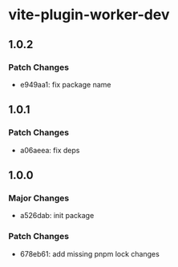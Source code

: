 # vite-plugin-worker-dev

## 1.0.2

### Patch Changes

- e949aa1: fix package name

## 1.0.1

### Patch Changes

- a06aeea: fix deps

## 1.0.0

### Major Changes

- a526dab: init package

### Patch Changes

- 678eb61: add missing pnpm lock changes
